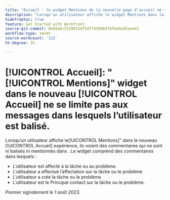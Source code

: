 ```yaml
---
title: "Accueil : le widget Mentions de la nouvelle page d’accueil ne se limite pas aux messages dans lesquels l’utilisateur est balisé."
description: "Lorsqu’un utilisateur affiche le widget Mentions dans la nouvelle expérience d’accueil, il voit des commentaires qui ne sont pas balisés ni mentionnés dans."
hidefromtoc: true
feature: Get Started with Workfront
source-git-commit: 8e69a8c5339012df5d7f83096476f6d4a45ae4e2
workflow-type: tm+mt
source-wordcount: '122'
ht-degree: 3%

---
```



# [!UICONTROL Accueil]: &quot;[!UICONTROL Mentions]&quot; widget dans le nouveau [!UICONTROL Accueil] ne se limite pas aux messages dans lesquels l’utilisateur est balisé.

Lorsqu’un utilisateur affiche le[!UICONTROL Mentions]&quot; dans le nouveau [!UICONTROL Accueil] expérience, ils voient des commentaires qui ne sont ni balisés ni mentionnés dans . Le widget comprend des commentaires dans lesquels :

* L’utilisateur est affecté à la tâche ou au problème.
* L’utilisateur a effectué l’affectation sur la tâche ou le problème
* L’utilisateur a créé la tâche ou le problème
* L’utilisateur est le Principal contact sur la tâche ou le problème.

_Premier signalement le 1 août 2023._

